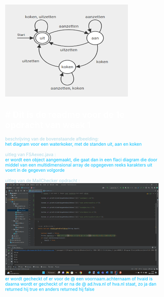 <img src="opdracht_in_les/image.png" width="400" height="300">

<span style="color: white; ">

# # Dit is de readme voor de 1e opdracht van week 1
</span>

<span style="color: lightblue; ">
beschrijving van de bovenstaande afbeelding:<br />
</span>

<span style="color: deepskyblue; ">
het diagram voor een waterkoker, met de standen uit, aan en koken
</span>

<br />
<br />

<span style="color: lightblue; ">
uitleg van FSAexec.java :<br />
</span>

<span style="color: deepskyblue; ">
er wordt een object aangemaakt, die gaat dan in een flaci diagram
die door middel van een multidimensional array de opgegeven 
reeks karakters uit voert in de gegeven volgorde
</span>

<br />
<br />

<span style="color: lightblue; ">
uitleg van de MailChecker opdracht :<br />
</span>

<img src="opdracht_in_les/image2.png" width="500" height="300">
<br />
<span style="color: deepskyblue; ">
er wordt gecheckt of er voor de @ een voornaam.achternaam of hvaid is
daarna wordt er gecheckt of er na de @ ad.hva.nl of hva.nl staat, zo
ja dan returned hij true en anders returned hij false
</span>

<br />
<br />